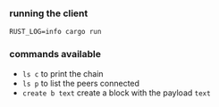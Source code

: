 ### running the client
```RUST_LOG=info cargo run```

### commands available
- ```ls c``` to print the chain
- ```ls p``` to list the peers connected
- ```create b text``` create a block with the payload `text`

